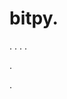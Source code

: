 # bitpy.
.
.
.
.












.






















































.


















